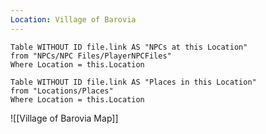 ```yaml
---
Location: Village of Barovia
---
```


```dataview
Table WITHOUT ID file.link AS "NPCs at this Location"
from "NPCs/NPC Files/PlayerNPCFiles"
Where Location = this.Location
```

```dataview
Table WITHOUT ID file.link AS "Places in this Location"
from "Locations/Places"
Where Location = this.Location
```


![[Village of Barovia Map]]